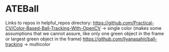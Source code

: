 # ATEBall

Links to repos in helpful_repos directory:
https://github.com/Practical-CV/Color-Based-Ball-Tracking-With-OpenCV → single color (makes some assumptions that we cannot assure, like only one green object in the frame or largest green object in the frame)
https://github.com/liyanasahir/ball-tracking → multicolor
